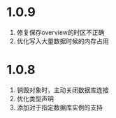 # 1.0.9

1. 修复保存overview的时区不正确
2. 优化写入大量数据时候的内存占用

# 1.0.8

1. 销毁对象时，主动关闭数据库连接
2. 优化类型声明
3. 添加对于指定数据库实例的支持
